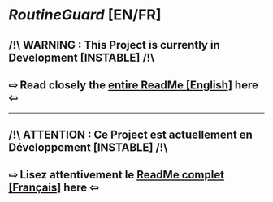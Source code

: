 # *RoutineGuard* [EN/FR]

## /!\ WARNING : This Project is currently in Development [INSTABLE] /!\
## ⇨ Read closely the [entire ReadMe [English]](../README_EN.md) here ⇦
______________________________________________

## /!\ ATTENTION : Ce Project est actuellement en Développement [INSTABLE] /!\
## ⇨ Lisez attentivement le [ReadMe complet [Français]](../README_FR.md) here ⇦
